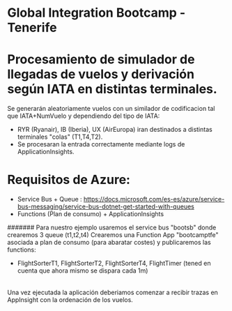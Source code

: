 # Global Integration Bootcamp - Tenerife

# Procesamiento de simulador de llegadas de vuelos y derivación según IATA en distintas terminales.

Se generarán aleatoriamente vuelos con un similador de codificacion tal que IATA+NumVuelo y dependiendo del tipo de IATA:
- RYR (Ryanair), IB (Iberia), UX (AirEuropa) iran destinados a distintas terminales "colas" (T1,T4,T2).
- Se procesaran la entrada correctamente mediante logs de ApplicationInsights.

# Requisitos de Azure:
  - Service Bus + Queue  : https://docs.microsoft.com/es-es/azure/service-bus-messaging/service-bus-dotnet-get-started-with-queues
  - Functions (Plan de consumo) + ApplicationInsights
  
#######
Para nuestro ejemplo usaremos el service bus "bootsb" donde crearemos 3 queue (t1,t2,t4)
Crearemos una Function App "bootcamptfe" asociada a plan de consumo (para abaratar costes) y publicaremos las functions:
  - FlightSorterT1, FlightSorterT2, FlightSorterT4, FlightTimer (tened en cuenta que ahora mismo se dispara cada 1m)
  
 ######
 
 Una vez ejecutada la aplicación deberiamos comenzar a recibir trazas en AppInsight con la ordenación de los vuelos.
